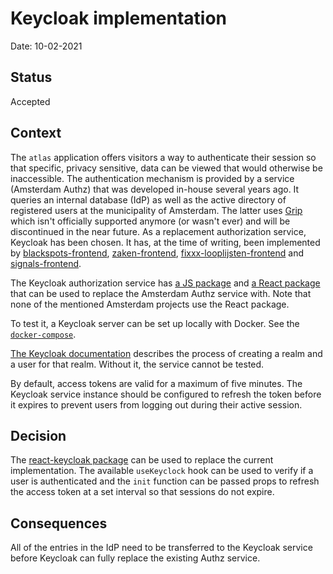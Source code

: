 # Keycloak implementation

Date: 10-02-2021

## Status

Accepted

## Context

The `atlas` application offers visitors a way to authenticate their session so that specific, privacy sensitive, data can be viewed that would otherwise be inaccessible. The authentication mechanism is provided by a service (Amsterdam Authz) that was developed in-house several years ago. It queries an internal database (IdP) as well as the active directory of registered users at the municipality of Amsterdam. The latter uses [Grip](https://www.grip-on-it.com/) which isn't officially supported anymore (or wasn't ever) and will be discontinued in the near future. As a replacement authorization service, Keycloak has been chosen. It has, at the time of writing, been implemented by [blackspots-frontend](https://github.com/Amsterdam/blackspots-frontend), [zaken-frontend](https://github.com/Amsterdam/zaken-frontend), [fixxx-looplijsten-frontend](https://github.com/Amsterdam/fixxx-looplijsten-frontend) and [signals-frontend](https://github.com/Amsterdam/signals-frontend).

The Keycloak authorization service has [a JS package](https://github.com/keycloak/keycloak) and [a React package](https://github.com/react-keycloak/react-keycloak) that can be used to replace the Amsterdam Authz service with. Note that none of the mentioned Amsterdam projects use the React package.

To test it, a Keycloak server can be set up locally with Docker. See the [`docker-compose`](../../docker-compose.yml).

[The Keycloak documentation](https://www.keycloak.org/docs/latest/authorization_services/index.html#_authorization_quickstarts) describes the process of creating a realm and a user for that realm. Without it, the service cannot be tested.

By default, access tokens are valid for a maximum of five minutes. The Keycloak service instance should be configured to refresh the token before it expires to prevent users from logging out during their active session.

## Decision

The [react-keycloak package](https://github.com/react-keycloak/react-keycloak) can be used to replace the current implementation. The available `useKeyclock` hook can be used to verify if a user is authenticated and the `init` function can be passed props to refresh the access token at a set interval so that sessions do not expire.

## Consequences

All of the entries in the IdP need to be transferred to the Keycloak service before Keycloak can fully replace the existing Authz service.
